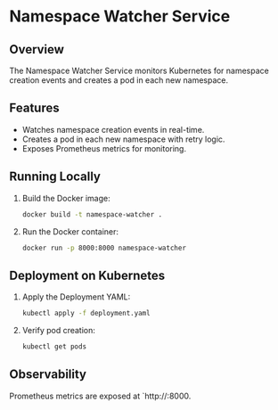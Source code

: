 # Namespace Watcher Service

## Overview
The Namespace Watcher Service monitors Kubernetes for namespace creation events and creates a pod in each new namespace.

## Features
- Watches namespace creation events in real-time.
- Creates a pod in each new namespace with retry logic.
- Exposes Prometheus metrics for monitoring.

## Running Locally
1. Build the Docker image:
   ```bash
   docker build -t namespace-watcher .
   ```
2. Run the Docker container:
   ```bash
   docker run -p 8000:8000 namespace-watcher
   ```

## Deployment on Kubernetes
1. Apply the Deployment YAML:
   ```bash
   kubectl apply -f deployment.yaml
   ```
2. Verify pod creation:
   ```bash
   kubectl get pods
   ```

## Observability
Prometheus metrics are exposed at `http://<pod-ip>:8000.
